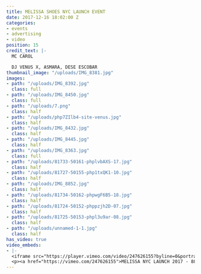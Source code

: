 ```yaml
---
title: MELISSA SHOES NYC LAUNCH EVENT
date: 2017-12-16 18:02:00 Z
categories:
- events
- advertising
- video
position: 15
credit_text: |-
  MC CAROL

  DJ VENUS X, ASMARA, DESE ESCOBAR
thumbnail_image: "/uploads/IMG_8381.jpg"
images:
- path: "/uploads/IMG_8392.jpg"
  class: full
- path: "/uploads/IMG_8450.jpg"
  class: full
- path: "/uploads/7.png"
  class: half
- path: "/uploads/php7ZIlb4-site-venus.jpg"
  class: half
- path: "/uploads/IMG_8432.jpg"
  class: half
- path: "/uploads/IMG_8445.jpg"
  class: half
- path: "/uploads/IMG_8363.jpg"
  class: full
- path: "/uploads/81733-50161-phplvbAXS-17.jpg"
  class: half
- path: "/uploads/81727-50155-php1txQK1-10.jpg"
  class: half
- path: "/uploads/IMG_8852.jpg"
  class: half
- path: "/uploads/81734-50162-phpwgF6B5-18.jpg"
  class: half
- path: "/uploads/81724-50152-phppzjh2D-07.jpg"
  class: half
- path: "/uploads/81725-50153-phpl3u9ar-08.jpg"
  class: half
- path: "/uploads/unnamed-1-1.jpg"
  class: half
has_video: true
video_embeds:
- |-
  <iframe src="https://player.vimeo.com/video/247626155?byline=0&portrait=0" width="1230" height="692" frameborder="0" webkitallowfullscreen mozallowfullscreen allowfullscreen></iframe>
  <p><a href="https://vimeo.com/247626155">MELISSA NYC LAUNCH 2017 - 88 PALACE</a> from <a href="https://vimeo.com/user30551234">Batu Projects</a> on <a href="https://vimeo.com">Vimeo</a>.</p>
---
```



